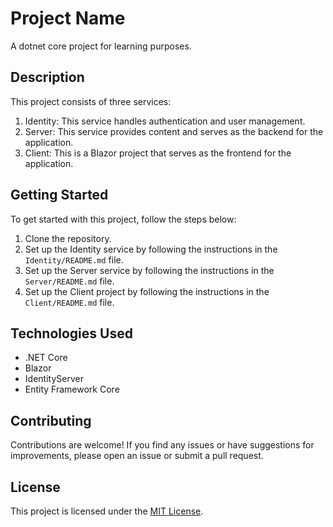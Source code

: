 # Project Name

A dotnet core project for learning purposes.

## Description

This project consists of three services:

1. Identity: This service handles authentication and user management.
2. Server: This service provides content and serves as the backend for the application.
3. Client: This is a Blazor project that serves as the frontend for the application.

## Getting Started

To get started with this project, follow the steps below:

1. Clone the repository.
2. Set up the Identity service by following the instructions in the `Identity/README.md` file.
3. Set up the Server service by following the instructions in the `Server/README.md` file.
4. Set up the Client project by following the instructions in the `Client/README.md` file.

## Technologies Used

- .NET Core
- Blazor
- IdentityServer
- Entity Framework Core

## Contributing

Contributions are welcome! If you find any issues or have suggestions for improvements, please open an issue or submit a pull request.

## License

This project is licensed under the [MIT License](LICENSE).
